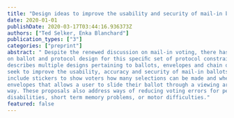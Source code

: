 ```yaml
---
title: "Design ideas to improve the usability and security of mail-in ballots"
date: 2020-01-01
publishDate: 2020-03-17T03:44:16.936373Z
authors: ["Ted Selker, Enka Blanchard"]
publication_types: ["3"]
categories: ["preprint"]
abstract: " Despite the renewed discussion on mail-in voting, there has been little evolution
on ballot and protocol design for this speciﬁc set of protocol constraints. This paper
describes multiple designs pertaining to ballots, envelopes and chain of custody, that
seek to improve the usability, accuracy and security of mail-in ballots. Our proposals
include stickers to show voters how many selections can be made and where, and foldable
envelopes that allows a user to slide their ballot through a viewing area in an organised
way. These proposals also address ways of reducing voting errors for people with reading
disabilities, short term memory problems, or motor difficulties."
featured: false
---
```


